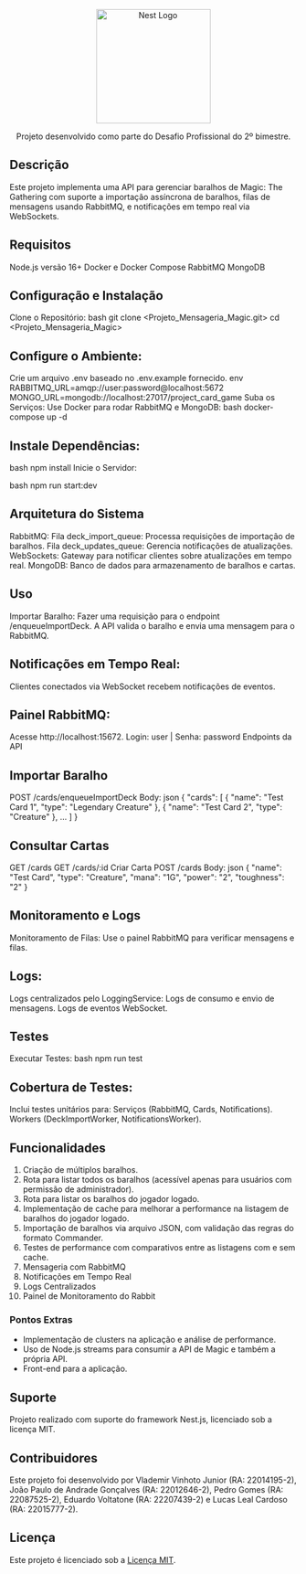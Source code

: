 <p align="center">
  <a href="http://nestjs.com/" target="blank"><img src="https://nestjs.com/img/logo-small.svg" width="200" alt="Nest Logo" /></a>
</p>

<p align="center">Projeto desenvolvido como parte do Desafio Profissional do 2º bimestre.</p>

## Descrição

Este projeto implementa uma API para gerenciar baralhos de Magic: The Gathering com suporte a importação assíncrona de baralhos, filas de mensagens usando RabbitMQ, e notificações em tempo real via WebSockets.

## Requisitos
Node.js versão 16+
Docker e Docker Compose
RabbitMQ
MongoDB

## Configuração e Instalação
Clone o Repositório:
bash
git clone <Projeto_Mensageria_Magic.git>
cd <Projeto_Mensageria_Magic>

## Configure o Ambiente:

Crie um arquivo .env baseado no .env.example fornecido.
env
RABBITMQ_URL=amqp://user:password@localhost:5672
MONGO_URL=mongodb://localhost:27017/project_card_game
Suba os Serviços: Use Docker para rodar RabbitMQ e MongoDB:
bash
docker-compose up -d

## Instale Dependências:

bash
npm install
Inicie o Servidor:

bash
npm run start:dev

## Arquitetura do Sistema
RabbitMQ:
Fila deck_import_queue: Processa requisições de importação de baralhos.
Fila deck_updates_queue: Gerencia notificações de atualizações.
WebSockets:
Gateway para notificar clientes sobre atualizações em tempo real.
MongoDB:
Banco de dados para armazenamento de baralhos e cartas.

## Uso
Importar Baralho:
Fazer uma requisição para o endpoint /enqueueImportDeck.
A API valida o baralho e envia uma mensagem para o RabbitMQ.

## Notificações em Tempo Real:
Clientes conectados via WebSocket recebem notificações de eventos.

## Painel RabbitMQ:
Acesse http://localhost:15672.
Login: user | Senha: password
Endpoints da API

## Importar Baralho
POST /cards/enqueueImportDeck
Body:
json
{
  "cards": [
    { "name": "Test Card 1", "type": "Legendary Creature" },
    { "name": "Test Card 2", "type": "Creature" },
    ...
  ]
}

## Consultar Cartas
GET /cards
GET /cards/:id
Criar Carta
POST /cards
Body:
json
{
  "name": "Test Card",
  "type": "Creature",
  "mana": "1G",
  "power": "2",
  "toughness": "2"
}

## Monitoramento e Logs
Monitoramento de Filas:
Use o painel RabbitMQ para verificar mensagens e filas.

## Logs:
Logs centralizados pelo LoggingService:
Logs de consumo e envio de mensagens.
Logs de eventos WebSocket.

## Testes
Executar Testes:
bash
npm run test

## Cobertura de Testes:
Inclui testes unitários para:
Serviços (RabbitMQ, Cards, Notifications).
Workers (DeckImportWorker, NotificationsWorker).

## Funcionalidades

1. Criação de múltiplos baralhos.
2. Rota para listar todos os baralhos (acessível apenas para usuários com permissão de administrador).
3. Rota para listar os baralhos do jogador logado.
4. Implementação de cache para melhorar a performance na listagem de baralhos do jogador logado.
5. Importação de baralhos via arquivo JSON, com validação das regras do formato Commander.
6. Testes de performance com comparativos entre as listagens com e sem cache.
7. Mensageria com RabbitMQ
8. Notificações em Tempo Real
9. Logs Centralizados
10. Painel de Monitoramento do Rabbit

### Pontos Extras
- Implementação de clusters na aplicação e análise de performance.
- Uso de Node.js streams para consumir a API de Magic e também a própria API.
- Front-end para a aplicação.

## Suporte

Projeto realizado com suporte do framework Nest.js, licenciado sob a licença MIT.

## Contribuidores

Este projeto foi desenvolvido por Vlademir Vinhoto Junior (RA: 22014195-2), João Paulo de Andrade Gonçalves (RA: 22012646-2), Pedro Gomes (RA: 22087525-2), Eduardo Voltatone (RA: 22207439-2) e Lucas Leal Cardoso
(RA: 22015777-2). 

## Licença
Este projeto é licenciado sob a [Licença MIT](./LICENSE).
